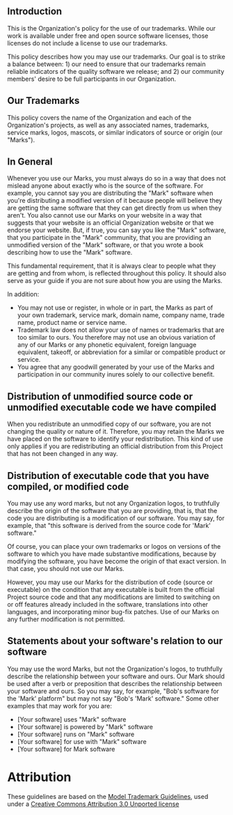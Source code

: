 ## Introduction

This is the Organization's policy for the use of our trademarks. While our work
is available under free and open source software licenses, those licenses do not
include a license to use our trademarks.

This policy describes how you may use our trademarks.  Our goal is to strike a
balance between: 1) our need to ensure that our trademarks remain reliable
indicators of the quality software we release; and 2) our community members'
desire to be full participants in our Organization.

## Our Trademarks

This policy covers the name of the Organization and each of the Organization's
projects, as well as any associated names, trademarks, service marks, logos,
mascots, or similar indicators of source or origin (our "Marks").

## In General

Whenever you use our Marks, you must always do so in a way that does not mislead
anyone about exactly who is the source of the software. For example, you cannot
say you are distributing the "Mark" software when you're distributing a modified
version of it because people will believe they are getting the same software
that they can get directly from us when they aren't. You also cannot use our
Marks on your website in a way that suggests that your website is an official
Organization website or that we endorse your website. But, if true, you can say
you like the "Mark" software, that you participate in the "Mark" community, that
you are providing an unmodified version of the "Mark" software, or that you
wrote a book describing how to use the "Mark" software.

This fundamental requirement, that it is always clear to people what they are
getting and from whom, is reflected throughout this policy. It should also serve
as your guide if you are not sure about how you are using the Marks.

In addition:
* You may not use or register, in whole or in part, the Marks as part of your
  own trademark, service mark, domain name, company name, trade name, product
  name or service name.
* Trademark law does not allow your use of names or trademarks that are too
  similar to ours. You therefore may not use an obvious variation of any of our
  Marks or any phonetic equivalent, foreign language equivalent, takeoff, or
  abbreviation for a similar or compatible product or service.
* You agree that any goodwill generated by your use of the Marks and
  participation in our community inures solely to our collective benefit.

## Distribution of unmodified source code or unmodified executable code we have compiled

When you redistribute an unmodified copy of our software, you are not changing
the quality or nature of it. Therefore, you may retain the Marks we have placed
on the software to identify your redistribution. This kind of use only applies
if you are redistributing an official distribution from this Project that has
not been changed in any way.

## Distribution of executable code that you have compiled, or modified code

You may use any word marks, but not any Organization logos, to truthfully
describe the origin of the software that you are providing, that is, that the
code you are distributing is a modification of our software. You may say, for
example, that "this software is derived from the source code for 'Mark'
software."

Of course, you can place your own trademarks or logos on versions of the
software to which you have made substantive modifications, because by modifying
the software, you have become the origin of that exact version. In that case,
you should not use our Marks.

However, you may use our Marks for the distribution of code (source or
executable) on the condition that any executable is built from the official
Project source code and that any modifications are limited to switching on or
off features already included in the software, translations into other
languages, and incorporating minor bug-fix patches. Use of our Marks on any
further modification is not permitted.

## Statements about your software's relation to our software

You may use the word Marks, but not the Organization's logos, to truthfully
describe the relationship between your software and ours. Our Mark should be
used after a verb or preposition that describes the relationship between your
software and ours. So you may say, for example, "Bob's software for the 'Mark'
platform" but may not say "Bob's 'Mark' software." Some other examples that may
work for you are:

* [Your software] uses "Mark" software
* [Your software] is powered by "Mark" software
* [Your software] runs on "Mark" software
* [Your software] for use with "Mark" software
* [Your software] for Mark software

# Attribution

These guidelines are based on the
[Model Trademark Guidelines](http://www.modeltrademarkguidelines.org), used under a
[Creative Commons Attribution 3.0 Unported license](https://creativecommons.org/licenses/by/3.0/deed.en_US)
